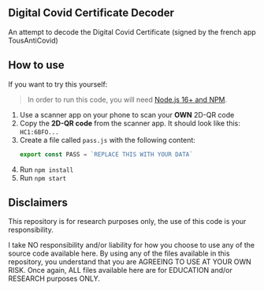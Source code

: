 
## Digital Covid Certificate Decoder

An attempt to decode the Digital Covid Certificate (signed by the french app TousAntiCovid)

## How to use

If you want to try this yourself:
> In order to run this code, you will need [Node.js 16+ and NPM](https://nodejs.org/en/download/).

1. Use a scanner app on your phone to scan your **OWN** 2D-QR code
2. Copy the **2D-QR code** from the scanner app. It should look like this: `HC1:6BFO...`
3. Create a file called `pass.js` with the following content:
   ```javascript
   export const PASS = `REPLACE THIS WITH YOUR DATA`
   ```
4. Run `npm install`
5. Run `npm start`

## Disclaimers

This repository is for research purposes only, the use of this code is your responsibility.

I take NO responsibility and/or liability for how you choose to use any of the source code available here. By using any of the files available in this repository, you understand that you are AGREEING TO USE AT YOUR OWN RISK. Once again, ALL files available here are for EDUCATION and/or RESEARCH purposes ONLY.
